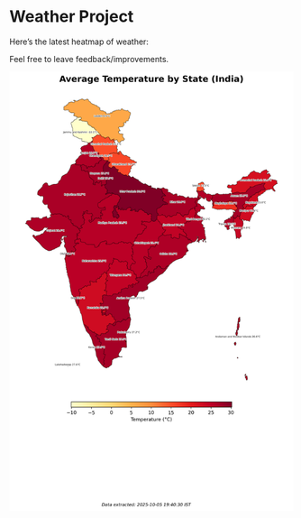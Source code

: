 # Weather Project

Here’s the latest heatmap of weather:

Feel free to leave feedback/improvements.

![India Heatmap](docs/assets/india_heatmap.png?v=E27C58)
